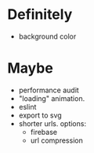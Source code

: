 # Definitely
- background color

# Maybe
- performance audit
- "loading" animation.
- eslint
- export to svg
- shorter urls. options:
  - firebase
  - url compression
